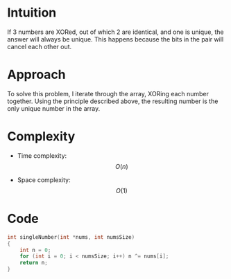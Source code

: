 # Intuition
If 3 numbers are XORed, out of which 2 are identical, and one is unique, the answer will always be unique. This happens because the bits in the pair will cancel each other out.

# Approach
To solve this problem, I iterate through the array, XORing each number together. Using the principle described above, the resulting number is the only unique number in the array.

# Complexity
- Time complexity:
$$O(n)$$

- Space complexity:
$$O(1)$$

# Code
```c
int singleNumber(int *nums, int numsSize)
{
    int n = 0;
    for (int i = 0; i < numsSize; i++) n ^= nums[i];
    return n;
}
```
